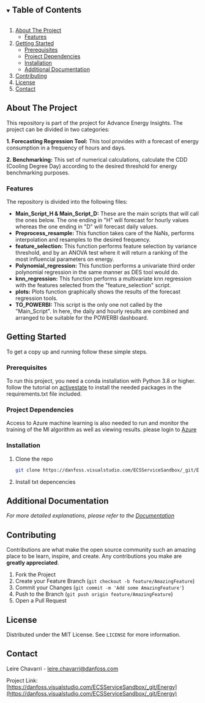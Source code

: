 
<!-- PROJECT SHIELDS -->
<!--
*** I'm using markdown "reference style" links for readability.
*** Reference links are enclosed in brackets [ ] instead of parentheses ( ).
*** See the bottom of this document for the declaration of the reference variables
*** for contributors-url, forks-url, etc. This is an optional, concise syntax you may use.
*** https://www.markdownguide.org/basic-syntax/#reference-style-links
-->

<!-- TABLE OF CONTENTS -->
<details open="open">
  <summary><h2 style="display: inline-block">Table of Contents</h2></summary>
  <ol>
    <li>
      <a href="#about-the-project">About The Project</a>
      <ul>
        <li><a href="#features">Features</a></li>
      </ul>
    </li>
    <li>
      <a href="#getting-started">Getting Started</a>
      <ul>
        <li><a href="#prerequisites">Prerequisites</a></li>
        <li><a href="#project-dependencies">Project Dependencies</a></li>
        <li><a href="#installation">Installation</a></li>
        <li><a href="#additional-documentation">Additional Documentation</a></li>
      </ul>
    </li>
    <li><a href="#contributing">Contributing</a></li>
    <li><a href="#license">License</a></li>
    <li><a href="#contact">Contact</a></li>
  </ol>
</details>



<!-- ABOUT THE PROJECT -->
## About The Project
This repository is part of the project for Advance Energy Insights.  The project can be divided in two categories:

**1. Forecasting Regression Tool:** This tool provides with a forecast of energy consumption in a frequency of hours and days.

**2. Benchmarking:** This set of numerical calculations, calculate the CDD (Cooling Degree Day) according to the desired threshold for energy benchmarking purposes.


### Features
The repository is divided into the following files:
* **Main_Script_H & Main_Script_D:** These are the main scripts that will call the ones below. The one ending in "H" will forecast for hourly values whereas the one ending in "D" will forecast daily values.
* **Preprocess_resample:** This function takes care of the NaNs, performs interpolation and resamples to the desired frequency.
* **feature_selection:** This function performs feature selection by variance threshold, and by an ANOVA test where it will return a ranking of the most influencial parameters on energy.
* **Polynomial_regression:** This function performs a univariate third order polynomial regression in the same manner as DES tool would do.
* **knn_regression:** This function performs a multivariate knn regression with the features selected from the "feature_selection" script.
* **plots:** Plots function graphically shows the results of the forecast regression tools.
* **TO_POWERBI:** This script is the only one not called by the "Main_Script". In here, the daily and hourly results are combined and arranged to be suitable for the POWERBI dashboard.



<!-- GETTING STARTED -->
## Getting Started

To get a copy up and running follow these simple steps.

### Prerequisites

To run this project, you need a conda installation with Python 3.8 or higher. follow the tutorial on [activestate](https://www.activestate.com/resources/quick-reads/how-to-manage-python-dependencies-with-conda/) to install the
needed packages in the requirements.txt file included.

### Project Dependencies
Access to Azure machine learning is also needed to run and monitor the training of the Ml algorithm as well as viewing results. please login to [Azure](https://portal.azure.com)

### Installation

1. Clone the repo
   ```sh
   git clone https://danfoss.visualstudio.com/ECSServiceSandbox/_git/Energy
   ```
2. Install txt depencencies


<!-- USAGE EXAMPLES -->
## Additional Documentation

_For more detailed explanations, please refer to the [Documentation](https://danfoss.visualstudio.com/ECSServiceSandbox/_wiki/wikis/ECSServiceSandbox.wiki/8868/Advanced-Energy-Services)_



<!-- CONTRIBUTING -->
## Contributing

Contributions are what make the open source community such an amazing place to be learn, inspire, and create. Any contributions you make are **greatly appreciated**.

1. Fork the Project
2. Create your Feature Branch (`git checkout -b feature/AmazingFeature`)
3. Commit your Changes (`git commit -m 'Add some AmazingFeature'`)
4. Push to the Branch (`git push origin feature/AmazingFeature`)
5. Open a Pull Request



<!-- LICENSE -->
## License

Distributed under the MIT License. See `LICENSE` for more information.



<!-- CONTACT -->
## Contact

Leire Chavarri - leire.chavarri@danfoss.com

Project Link: [https://danfoss.visualstudio.com/ECSServiceSandbox/_git/Energy](https://danfoss.visualstudio.com/ECSServiceSandbox/_git/Energy)

